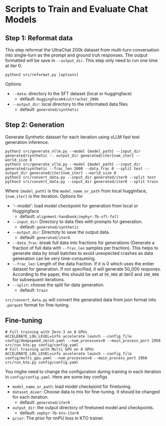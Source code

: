 # Scripts to Train and Evaluate Chat Models
## Step 1: Reformat data
This step reformat the UltraChat 200k dataset from multi-turn conversation into single-turn as the prompt and ground truh responses. The output formatted will be save in `--output_dir`. This step only need to run one time at iter 0.
```shell
python3 src/reformat.py [options]
```
Options
- `--data`: directory to the SFT dataset (local or huggingface)
    - default: `HuggingFaceH4/ultrachat_200k`
- `--output_dir`: local directory to the reformated data files 
    - default: `generated/synthetic`
## Step 2: Generation
Generate Synthetic dataset for each iteration using vLLM fast text generation inference.
```shell
python3 src/generate_vllm.py --model {model_path} --input_dir generated/synthetic -- output_dir generated/iter{num_iter} --world_size 8 
python3 src/generate_vllm.py --model {model_path} --input_dir generated/synthetic --frac_len 2000 --data_frac 0 --split test --output_dir generated/iter{num_iter} --world_size 8 
python3 src/convert_data.py --input_dir generated/iter0 --split test
python3 src/convert_data.py --input_dir generated/iter0 --split train
```
Where `{model_path}` is the `model_name_or_path` from local hugginface, `{num_iter}` is the iteration. 
Options for 
- '--model': load model checkpoint for generation from local or Huggingface
    - default: `alignment-handbook/zephyr-7b-sft-full`
- `--input_dir`: Directory to data files with prompts for generation.
    - default: `generated/synthetic`
- `--output_dir`: Directoty to save the output data.
    - default: `generated/iter0`
- `--data_frac`: break full data into fractions for generations (Generate a fraction of full data with `--frac_len` samples per fraction). This helps to generate data by small batches to avoid unexpected crashes as data generation can be very time-consuming.
- `--frac_len`: Length of the data fraction. If it is 0 which uses the entier dataset for generation. If not specified, it will generate 50_000 respones. According to the paper, this should be set at `50_000` at iter0 and `100_000` for subsequent iterations.
- `--split`: choose the split for data generation.
    - default: `train`
    
`src/convert_data.py` will convert the generated data from json format into `.parquet` format for fine-tuning.
## Fine-tuning
```shell
# Full training with Zero-3 on 8 GPUs
ACCELERATE_LOG_LEVEL=info accelerate launch --config_file config/deepspeed_zero3.yaml --num_processes=8 --main_process_port 2950 src/run_kto.py config/config.yaml
# Full training with Multi GPU on 8 GPUs
ACCELERATE_LOG_LEVEL=info accelerate launch --config_file config/multi_gpu.yaml --num_processes=8 --main_process_port 2950 src/run_kto.py config/config.yaml
```
You mighe need to change the configuration during training in each iteration in `config/config.yaml`. Here are some key configs
- `model_name_or_path`: load model checkpoint for finetuning.
- `dataset_mixer`: Choose data to mix for fine-tuning. It should be changed for each iteration.
    - default: `generated/iter0`
- `output_dir`: the output directory of finetuned model and checkpoints.
    - default: `zephyr-7b-kto-iter0`
- `prior`: The prior for nnPU loss in KTO trainer.

